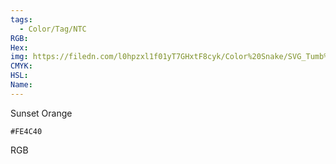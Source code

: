```yaml
---
tags:
  - Color/Tag/NTC
RGB:
Hex:
img: https://filedn.com/l0hpzxl1f01yT7GHxtF8cyk/Color%20Snake/SVG_Tumb%20Mass%20No%20Name/FE4C40.svg
CMYK:
HSL:
Name:
---
```

Sunset Orange
```palette
#FE4C40
```
RGB
